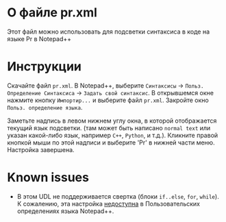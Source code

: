 # О файле pr.xml
Этот файл можно использовать для подсветки синтаксиса в коде на языке Pr в Notepad++

# Инструкции
Скачайте файл `pr.xml`.
В Notepad++, выберите `Синтаксисы` -> `Польз. Определение Синтаксиса` -> `Задать свой синтаксис`. 
В открывшемся окне нажмите кнопку `Импортир...` и выберите файл `pr.xml`.
Закройте окно `Польз. определение языка`.

Заметьте надпись в левом нижнем углу окна, в которой отображается текущий язык подсветки.
(там может быть написано `normal text` или указан какой-либо язык, например `C++`, `Python`, и т.д.).
Кликните правой кнопкой мыши по этой надписи и выберите 'Pr' в нижней части меню. Настройка завершена.

# Known issues
* В этом UDL не поддерживается свертка (блоки `if..else`, `for`, `while`). К сожалению, эта настройка
[недоступна](https://stackoverflow.com/questions/7246004/configure-notepad-to-use-indentation-based-code-folding) 
в Пользовательских определениях языка Notepad++.
